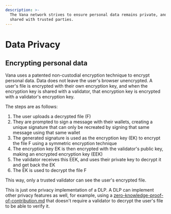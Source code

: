 ```yaml
---
description: >-
  The Vana network strives to ensure personal data remains private, and is only
  shared with trusted parties.
---
```


# Data Privacy

## Encrypting personal data

Vana uses a patented non-custodial encryption technique to encrypt personal data. Data does not leave the user's browser unencrypted. A user's file is encrypted with their own encryption key, and when the encryption key is shared with a validator, that encryption key is encrypted with a validator's encryption key.&#x20;

The steps are as follows:

1. The user uploads a decrypted file (F)
2. They are prompted to sign a message with their wallets, creating a unique signature that can only be recreated by signing that same message using that same wallet
3. The generated signature is used as the encryption key (EK) to encrypt the file F using a symmetric encryption technique
4. The encryption key EK is then encrypted with the validator's public key, making an encrypted encryption key (EEK)
5. The validator receives this EEK, and uses their private key to decrypt it and get back the EK
6. The EK is used to decrypt the file F

This way, only a trusted validator can see the user's encrypted file.&#x20;

This is just one privacy implementation of a DLP. A DLP can implement other privacy features as well, for example, using a [zero-knowledge-proof-of-contribution.md](zero-knowledge-proof-of-contribution.md "mention") that doesn't require a validator to decrypt the user's file to be able to verify it.&#x20;
